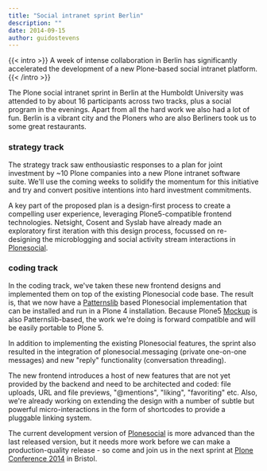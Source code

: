 ```yaml
---
title: "Social intranet sprint Berlin"
description: ""
date: 2014-09-15
author: guidostevens
---
```


{{< intro >}}
A week of intense collaboration in Berlin has significantly accelerated the development of a new Plone-based social intranet platform.
{{< /intro >}}

The Plone social intranet sprint in Berlin at the Humboldt University was attended to by about 16 participants across two tracks, plus a social program in the evenings. Apart from all the hard work we also had a lot of fun. Berlin is a vibrant city and the Ploners who are also Berliners took us to some great restaurants.

### strategy track

The strategy track saw enthousiastic responses to a plan for joint investment by ~10 Plone companies into a new Plone intranet software suite. We'll use the coming weeks to solidify the momentum for this initiative and try and convert positive intentions into hard investment commitments.

A key part of the proposed plan is a design-first process to create a compelling user experience, leveraging Plone5-compatible frontend technologies. Netsight, Cosent and Syslab have already made an exploratory first iteration with this design process, focussed on re-designing the microblogging and social activity stream interactions in [Plonesocial](https://github.com/cosent/plonesocial.suite).

### coding track

In the coding track, we've taken these new frontend designs and implemented them on top of the existing Plonesocial code base. The result is, that we now have a [Patternslib](http://patternslib.com/) based Plonesocial implementation that can be installed and run in a Plone 4 installation. Because Plone5 [Mockup](http://plone.github.io/mockup/dev/) is also Patternslib-based, the work we're doing is forward compatible and will be easily portable to Plone 5.

In addition to implementing the existing Plonesocial features, the sprint also resulted in the integration of plonesocial.messaging (private one-on-one messages) and new "reply" functionality (conversation threading).

The new frontend introduces a host of new features that are not yet provided by the backend and need to be architected and coded: file uploads, URL and file previews, "@mentions", "liking", "favoriting" etc. Also, we're already working on extending the design with a number of subtle but powerful micro-interactions in the form of shortcodes to provide a pluggable linking system.

The current development version of [Plonesocial](https://github.com/cosent/plonesocial.suite) is more advanced than the last released version, but it needs more work before we can make a production-quality release - so come and join us in the next sprint at [Plone Conference 2014](http://2014.ploneconf.org) in Bristol.

